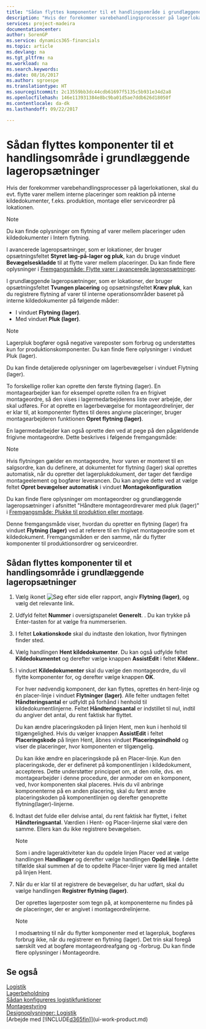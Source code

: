 ```yaml
---
title: "Sådan flyttes komponenter til et handlingsområde i grundlæggende lageropsætninger | Microsoft Docs"
description: "Hvis der forekommer varebehandlingsprocesser på lagerlokationen, skal du evt. flytte varer mellem interne placeringer som reaktion på interne kildedokumenter, f.eks. produktion, montage eller serviceordrer på lokationen."
services: project-madeira
documentationcenter: 
author: SorenGP
ms.service: dynamics365-financials
ms.topic: article
ms.devlang: na
ms.tgt_pltfrm: na
ms.workload: na
ms.search.keywords: 
ms.date: 08/16/2017
ms.author: sgroespe
ms.translationtype: HT
ms.sourcegitcommit: 2c13559bb3dc44cdb61697f5135c5b931e34d2a8
ms.openlocfilehash: 146e113931384e8bc9ba01d5ae7ddb626d18050f
ms.contentlocale: da-dk
ms.lasthandoff: 09/22/2017

---
```

# <a name="how-to-move-components-to-an-operation-area-in-basic-warehouse-configurations"></a>Sådan flyttes komponenter til et handlingsområde i grundlæggende lageropsætninger
Hvis der forekommer varebehandlingsprocesser på lagerlokationen, skal du evt. flytte varer mellem interne placeringer som reaktion på interne kildedokumenter, f.eks. produktion, montage eller serviceordrer på lokationen.  

> [!NOTE]  
>  Du kan finde oplysninger om flytning af varer mellem placeringer uden kildedokumenter i Intern flytning.  

I avancerede lageropsætninger, som er lokationer, der bruger opsætningsfeltet **Styret læg-på-lager og pluk**, kan du bruge vinduet **Bevægelseskladde** til at flytte varer mellem placeringer. Du kan finde flere oplysninger i [Fremgangsmåde: Flytte varer i avancerede lageropsætninger](warehouse-how-to-move-items-in-advanced-warehousing.md).  

I grundlæggende lageropsætninger, som er lokationer, der bruger opsætningsfeltet **Tvungen placering** og opsætningsfeltet **Kræv pluk**, kan du registrere flytning af varer til interne operationsområder baseret på interne kildedokumenter på følgende måder:  

-   I vinduet **Flytning (lager)**.  
-   Med vinduet **Pluk (lager)**.  

> [!NOTE]  
>  Lagerpluk bogfører også negative vareposter som forbrug og understøttes kun for produktionskomponenter. Du kan finde flere oplysninger i vinduet Pluk (lager).  

Du kan finde detaljerede oplysninger om lagerbevægelser i vinduet Flytning (lager).  

To forskellige roller kan oprette den første flytning (lager). En montagearbejder kan for eksempel oprette rollen fra en frigivet montageordre, så den vises i lagermedarbejderens liste over arbejde, der skal udføres. For at oprette en lagerbevægelse for montageordrelinjer, der er klar til, at komponenter flyttes til deres angivne placeringer, bruger montagearbejderen funktionen **Opret flytning (lager)**.  

En lagermedarbejder kan også oprette den ved at pege på den pågældende frigivne montageordre. Dette beskrives i følgende fremgangsmåde:  

> [!NOTE]  
>  Hvis flytningen gælder en montageordre, hvor varen er monteret til en salgsordre, kan du definere, at dokumentet for flytning (lager) skal oprettes automatisk, når du opretter det lagerplukdokument, der tager det færdige montageelement og bogfører leverancen. Du kan angive dette ved at vælge feltet **Opret bevægelser automatisk** i vinduet **Montagekonfiguration**  
>   
>  Du kan finde flere oplysninger om montageordrer og grundlæggende lageropsætninger i afsnittet "Håndtere montageordrevarer med pluk (lager)" i [Fremgangsmåde: Plukke til produktion eller montage](warehouse-how-to-pick-for-production.md).  

Denne fremgangsmåde viser, hvordan du opretter en flytning (lager) fra vinduet **Flytning (lager)** ved at referere til en frigivet montageordre som et kildedokument. Fremgangsmåden er den samme, når du flytter komponenter til produktionsordrer og serviceordrer.  

## <a name="to-move-components-to-an-operation-area-in-basic-warehouse-configurations"></a>Sådan flyttes komponenter til et handlingsområde i grundlæggende lageropsætninger  
1.  Vælg ikonet ![Søg efter side eller rapport](media/ui-search/search_small.png "Ikonet Søg efter side eller rapport"), angiv **Flytning (lager)**, og vælg det relevante link.  
2.  Udfyld feltet **Nummer** i oversigtspanelet **Generelt**. . Du kan trykke på Enter-tasten for at vælge fra nummerserien.  
3.  I feltet **Lokationskode** skal du indtaste den lokation, hvor flytningen finder sted.  
4.  Vælg handlingen **Hent kildedokumenter**. Du kan også udfylde feltet **Kildedokumentet** og derefter vælge knappen **AssistEdit** i feltet **Kildenr.**.  
5.  I vinduet **Kildedokumenter** skal du vælge den montageordre, du vil flytte komponenter for, og derefter vælge knappen **OK**.  

    For hver nødvendig komponent, der kan flyttes, oprettes én hent-linje og én placer-linje i vinduet **Flytninger (lager)**. Alle felter undtagen feltet **Håndteringsantal** er udfyldt på forhånd i henhold til kildedokumentlinjerne. Feltet **Håndteringsantal** er indstillet til nul, indtil du angiver det antal, du rent faktisk har flyttet.  

    Du kan ændre placeringskoden på linjen Hent, men kun i henhold til tilgængelighed. Hvis du vælger knappen **AssistEdit** i feltet **Placeringskode** på linjen Hent, åbnes vinduet **Placeringsindhold** og viser de placeringer, hvor komponenten er tilgængelig.  

    Du kan ikke ændre en placeringskode på en Placer-linje. Kun den placeringskode, der er defineret på komponentlinjen i kildedokument, accepteres. Dette understøtter princippet om, at den rolle, dvs. en montagearbejder i denne procedure, der anmoder om en komponent, ved, hvor komponenten skal placeres. Hvis du vil anbringe komponenterne på en anden placering, skal du først ændre placeringskoden på komponentlinjen og derefter genoprette flytning(lager)-linjerne.  
6.  Indtast det fulde eller delvise antal, du rent faktisk har flyttet, i feltet **Håndteringsantal**. Værdien i Hent- og Placer-linjerne skal være den samme. Ellers kan du ikke registrere bevægelsen.  

    > [!NOTE]  
    >  Som i andre lageraktiviteter kan du opdele linjen Placer ved at vælge handlingen **Handlinger** og derefter vælge handlingen **Opdel linje**. I dette tilfælde skal summen af de to opdelte Placer-linjer være lig med antallet på linjen Hent.  

7.  Når du er klar til at registrere de bevægelser, du har udført, skal du vælge handlingen **Registrer flytning (lager)**.  

    Der oprettes lagerposter som tegn på, at komponenterne nu findes på de placeringer, der er angivet i montageordrelinjerne.  

    > [!NOTE]  
    >  I modsætning til når du flytter komponenter med et lagerpluk, bogføres forbrug ikke, når du registrerer en flytning (lager). Det trin skal foregå særskilt ved at bogføre montageordreafgang og -forbrug. Du kan finde flere oplysninger i Montageordre.  

## <a name="see-also"></a>Se også  
[Logistik](warehouse-manage-warehouse.md)  
[Lagerbeholdning](inventory-manage-inventory.md)  
[Sådan konfigureres logistikfunktioner](warehouse-setup-warehouse.md)     
[Montagestyring](assembly-assemble-items.md)    
[Designoplysninger: Logistik](design-details-warehouse-management.md)  
[Arbejde med [!INCLUDE[d365fin](includes/d365fin_md.md)]](ui-work-product.md)

